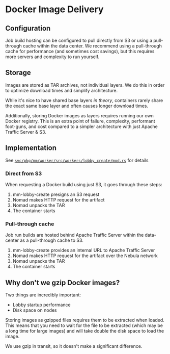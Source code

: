 # Docker Image Delivery

## Configuration

Job build hosting can be configured to pull directly from S3 or using a pull-through cache within the data center. We recommend using a pull-through cache for performance (and sometimes cost savings), but this requires more servers and complexity to run yourself.

## Storage

Images are stored as TAR archives, not individual layers. We do this in order to optimize download times and simplify architecture.

While it's nice to have shared base layers _in theory_, containers rarely share the exact same base layer and often causes longer download times.

Additionally, storing Docker images as layers requires running our own Docker registry. This is an extra point of failure, complexity, performant foot-guns, and cost compared to a simpler architecture with just Apache Traffic Server & S3.

## Implementation

See [`svc/pkg/mm/worker/src/workers/lobby_create/mod.rs`](/svc/pkg/mm/worker/src/workers/lobby_create/mod.rs) for details

### Direct from S3

When requesting a Docker build using just S3, it goes through these steps:

1. mm-lobby-create presigns an S3 request
1. Nomad makes HTTP request for the artifact
1. Nomad unpacks the TAR
1. The container starts

### Pull-through cache

Job run builds are hosted behind Apache Traffic Server within the data-center as a pull-through cache to S3.

1. mm-lobby-create provides an internal URL to Apache Traffic Server
1. Nomad makes HTTP request for the artifact over the Nebula network
1. Nomad unpacks the TAR
1. The container starts

## Why don't we gzip Docker images?

Two things are incredibly important:

-   Lobby startup performance
-   Disk space on nodes

Storing images as gzipped files requires them to be extracted when loaded. This means that you need to wait for the file to be extracted (which may be a long time for large images) and will take double the disk space to load the image.

We use gzip in transit, so it doesn't make a significant difference.
